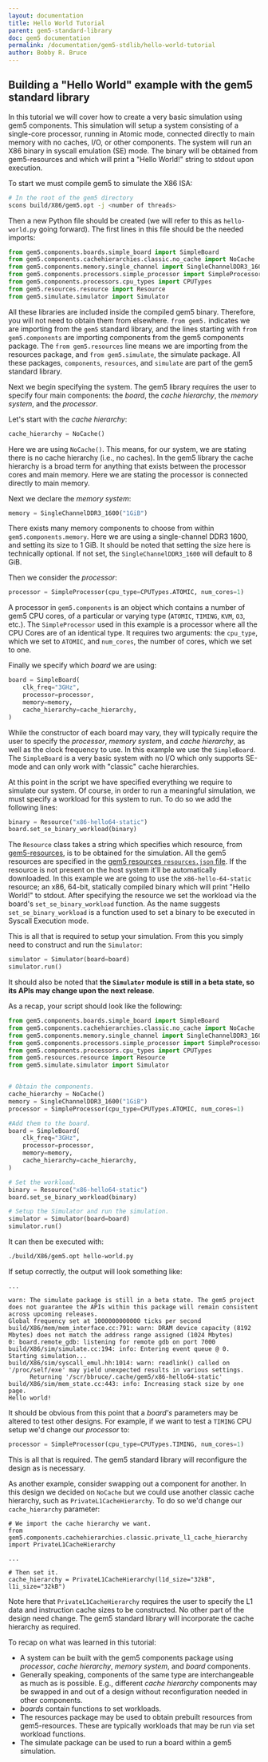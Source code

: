 ```yaml
---
layout: documentation
title: Hello World Tutorial
parent: gem5-standard-library
doc: gem5 documentation
permalink: /documentation/gem5-stdlib/hello-world-tutorial
author: Bobby R. Bruce
---
```


## Building a "Hello World" example with the gem5 standard library

In this tutorial we will cover how to create a very basic simulation using gem5 components.
This simulation will setup a system consisting of a single-core processor, running in Atomic mode, connected directly to main memory with no caches, I/O, or other components.
The system will run an X86 binary in syscall emulation (SE) mode.
The binary will be obtained from gem5-resources and which will print a "Hello World!" string to stdout upon execution.

To start we must compile gem5 to simulate the X86 ISA:

```sh
# In the root of the gem5 directory
scons build/X86/gem5.opt -j <number of threads>
```

Then a new Python file should be created (we will refer to this as `hello-world.py` going forward).
The first lines in this file should be the needed imports:

```python
from gem5.components.boards.simple_board import SimpleBoard
from gem5.components.cachehierarchies.classic.no_cache import NoCache
from gem5.components.memory.single_channel import SingleChannelDDR3_1600
from gem5.components.processors.simple_processor import SimpleProcessor
from gem5.components.processors.cpu_types import CPUTypes
from gem5.resources.resource import Resource
from gem5.simulate.simulator import Simulator
```

All these libraries are included inside the compiled gem5 binary.
Therefore, you will not need to obtain them from elsewhere.
`from gem5.` indicates we are importing from the `gem5` standard library, and the lines starting with `from gem5.components` are importing components from the gem5 components package.
The `from gem5.resources` line means we are importing from the resources package, and `from gem5.simulate`, the simulate package.
All these packages, `components`, `resources`, and `simulate` are part of the gem5 standard library.

Next we begin specifying the system.
The gem5 library requires the user to specify four main components: the _board_, the _cache hierarchy_, the _memory system_, and the _processor_.

Let's start with the _cache hierarchy_:

```python
cache_hierarchy = NoCache()
```

Here we are using `NoCache()`.
This means, for our system, we are stating there is no cache hierarchy (i.e., no caches).
In the gem5 library the cache hierarchy is a broad term for anything that exists between the processor cores and main memory.
Here we are stating the processor is connected directly to main memory.

Next we declare the _memory system_:

```python
memory = SingleChannelDDR3_1600("1GiB")
```

There exists many memory components to choose from within `gem5.components.memory`.
Here we are using a single-channel DDR3 1600, and setting its size to 1 GiB.
It should be noted that setting the size here is technically optional.
If not set, the `SingleChannelDDR3_1600` will default to 8 GiB.

Then we consider the _processor_:

```python
processor = SimpleProcessor(cpu_type=CPUTypes.ATOMIC, num_cores=1)
```

A processor in `gem5.components` is an object which contains a number of gem5 CPU cores, of a particular or varying type (`ATOMIC`, `TIMING`, `KVM`, `O3`, etc.).
The `SimpleProcessor` used in this example is a processor where all the CPU Cores are of an identical type.
It requires two arguments: the `cpu_type`, which we set to `ATOMIC`, and `num_cores`, the number of cores, which we set to one.

Finally we specify which _board_ we are using:

```python
board = SimpleBoard(
    clk_freq="3GHz",
    processor=processor,
    memory=memory,
    cache_hierarchy=cache_hierarchy,
)
```

While the constructor of each board may vary, they will typically require the user to specify the _processor_, _memory system_, and _cache hierarchy_, as well as the clock frequency to use.
In this example we use the `SimpleBoard`.
The `SimpleBoard` is a very basic system with no I/O which only supports SE-mode and can only work with "classic" cache hierarchies.

At this point in the script we have specified everything we require to simulate our system.
Of course, in order to run a meaningful simulation, we must specify a workload for this system to run.
To do so we add the following lines:

```python
binary = Resource("x86-hello64-static")
board.set_se_binary_workload(binary)
```

The `Resource` class takes a string which specifies which resource, from [gem5-resources](/documentation/general_docs/gem5_resources), is to be obtained for the simulation.
All the gem5 resources are specified in the [gem5 resources `resources.json` file](https://gem5.googlesource.com/public/gem5-resources/+/refs/heads/stable/resources.json).
If the resource is not present on the host system it'll be automatically downloaded.
In this example we are going to use the `x86-hello-64-static` resource;
an x86, 64-bit, statically compiled binary which will print "Hello World!" to stdout.
After specifying the resource we set the workload via the board's `set_se_binary_workload` function.
As the name suggests `set_se_binary_workload` is a function used to set a binary to be executed in Syscall Execution mode.

<!-- It would be nice to describe here how to find out what resources are available -->

This is all that is required to setup your simulation.
From this you simply need to construct and run the `Simulator`:

```python
simulator = Simulator(board=board)
simulator.run()
```

It should also be noted that **the `Simulator` module is still in a beta state, so its APIs may change upon the next release**.

As a recap, your script should look like the following:

```python
from gem5.components.boards.simple_board import SimpleBoard
from gem5.components.cachehierarchies.classic.no_cache import NoCache
from gem5.components.memory.single_channel import SingleChannelDDR3_1600
from gem5.components.processors.simple_processor import SimpleProcessor
from gem5.components.processors.cpu_types import CPUTypes
from gem5.resources.resource import Resource
from gem5.simulate.simulator import Simulator


# Obtain the components.
cache_hierarchy = NoCache()
memory = SingleChannelDDR3_1600("1GiB")
processor = SimpleProcessor(cpu_type=CPUTypes.ATOMIC, num_cores=1)

#Add them to the board.
board = SimpleBoard(
    clk_freq="3GHz",
    processor=processor,
    memory=memory,
    cache_hierarchy=cache_hierarchy,
)

# Set the workload.
binary = Resource("x86-hello64-static")
board.set_se_binary_workload(binary)

# Setup the Simulator and run the simulation.
simulator = Simulator(board=board)
simulator.run()
```

It can then be executed with:

```sh
./build/X86/gem5.opt hello-world.py
```

If setup correctly, the output will look something like:

```
...

warn: The simulate package is still in a beta state. The gem5 project does not guarantee the APIs within this package will remain consistent across upcoming releases.
Global frequency set at 1000000000000 ticks per second
build/X86/mem/mem_interface.cc:791: warn: DRAM device capacity (8192 Mbytes) does not match the address range assigned (1024 Mbytes)
0: board.remote_gdb: listening for remote gdb on port 7000
build/X86/sim/simulate.cc:194: info: Entering event queue @ 0.  Starting simulation...
build/X86/sim/syscall_emul.hh:1014: warn: readlink() called on '/proc/self/exe' may yield unexpected results in various settings.
      Returning '/scr/bbruce/.cache/gem5/x86-hello64-static'
build/X86/sim/mem_state.cc:443: info: Increasing stack size by one page.
Hello world!
```

It should be obvious from this point that a _board's_ parameters may be altered to test other designs.
For example, if we want to test a `TIMING` CPU setup we'd change our _processor_ to:

```python
processor = SimpleProcessor(cpu_type=CPUTypes.TIMING, num_cores=1)
```

This is all that is required.
The gem5 standard library will reconfigure the design as is necessary.

As another example, consider swapping out a component for another.
In this design we decided on `NoCache` but we could use another classic cache hierarchy, such as `PrivateL1CacheHierarchy`.
To do so we'd change our `cache_hierarchy` parameter:

```
# We import the cache hierarchy we want.
from gem5.components.cachehierarchies.classic.private_l1_cache_hierarchy import PrivateL1CacheHierarchy

...

# Then set it.
cache_hierarchy = PrivateL1CacheHierarchy(l1d_size="32kB", l1i_size="32kB")
```

Note here that `PrivateL1CacheHierarchy` requires the user to specify the L1 data and instruction cache sizes to be constructed.
No other part of the design need change.
The gem5 standard library will incorporate the cache hierarchy as required.

To recap on what was learned in this tutorial:

* A system can be built with the gem5 components package using _processor_, _cache hierarchy_, _memory system_, and _board_ components.
* Generally speaking, components of the same type are interchangeable as much as is possible. E.g., different _cache hierarchy_ components may be swapped in and out of a design without reconfiguration needed in other components.
* _boards_ contain functions to set workloads.
* The resources package may be used to obtain prebuilt resources from gem5-resources.
These are typically workloads that may be run via set workload functions.
* The simulate package can be used to run a board within a gem5 simulation.
